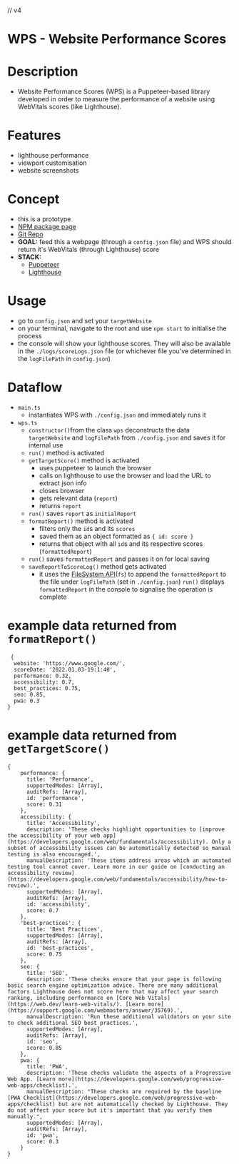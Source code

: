// v4
# WPS - Website Performance Scores
# Description
- Website Performance Scores (WPS) is a Puppeteer-based library developed in order to measure the performance of a website using WebVitals scores (like Lighthouse).

# Features
- lighthouse performance
- viewport customisation
- website screenshots

# Concept
- this is a prototype
- [NPM package page](https://www.npmjs.com/package/wps-website-performance-scores)
- [Git Repo](https://github.com/Duclearc/wps-website-performance-scores)
- **GOAL:** feed this a webpage (through a `config.json` file) and WPS should return it's WebVitals (through Lighthouse) score
- **STACK:**
    - [Puppeteer](https://pptr.dev/)
    - [Lighthouse](https://developers.google.com/web/tools/lighthouse)

# Usage
- go to `config.json` and set your `targetWebsite`
- on your terminal, navigate to the root and use `npm start` to initialise the process
- the console will show your lighthouse scores. They will also be available in the `./logs/scoreLogs.json` file (or whichever file you've determined in the `logFilePath` in `config.json`)

# Dataflow
- `main.ts`
    - instantiates WPS with `./config.json` and immediately runs it
- `wps.ts`
    - `constructor()`from the class `wps` deconstructs the data `targetWebsite` and `logFilePath` from `./config.json` and saves it for internal use
    - `run()` method is activated
    - `getTargetScore()` method is activated
        - uses puppeteer to launch the browser
        - calls on lighthouse to use the browser and load the URL to extract json info
        - closes browser
        - gets relevant data (`report`)
        - returns `report`
    - `run()` saves `report` as `initialReport`
    - `formatReport()` method is activated
        - filters only the `id`s and its `scores`
        - saved them as an object formatted as `{ id: score }`
        - returns that object with all `id`s and its respective scores (`formattedReport`)
    - `run()` saves `formattedReport` and passes it on for local saving
    - `saveReportToScoreLog()` method gets activated
        - it uses the [FileSystem API](https://developer.mozilla.org/en-US/docs/Web/API/FileSystem)(`fs`) to append the `formattedReport` to the file under `logFilePath` (set in `./config.json`)
    `run()` displays `formattedReport` in the console to signalise the operation is complete

# example data returned from `formatReport()`
```
 {
  website: 'https://www.google.com/',
  scoreDate: '2022.01.03-19:1:40',
  performance: 0.32,
  accessibility: 0.7,
  best_practices: 0.75,
  seo: 0.85,
  pwa: 0.3
} 
```

# example data returned from `getTargetScore()`
```
{
    performance: {
      title: 'Performance',
      supportedModes: [Array],
      auditRefs: [Array],
      id: 'performance',
      score: 0.31
    },
    accessibility: {
      title: 'Accessibility',
      description: 'These checks highlight opportunities to [improve the accessibility of your web app](https://developers.google.com/web/fundamentals/accessibility). Only a subset of accessibility issues can be automatically detected so manual testing is also encouraged.',
      manualDescription: 'These items address areas which an automated testing tool cannot cover. Learn more in our guide on [conducting an accessibility review](https://developers.google.com/web/fundamentals/accessibility/how-to-review).',
      supportedModes: [Array],
      auditRefs: [Array],
      id: 'accessibility',
      score: 0.7
    },
    'best-practices': {
      title: 'Best Practices',
      supportedModes: [Array],
      auditRefs: [Array],
      id: 'best-practices',
      score: 0.75
    },
    seo: {
      title: 'SEO',
      description: 'These checks ensure that your page is following basic search engine optimization advice. There are many additional factors Lighthouse does not score here that may affect your search ranking, including performance on [Core Web Vitals](https://web.dev/learn-web-vitals/). [Learn more](https://support.google.com/webmasters/answer/35769).',
      manualDescription: 'Run these additional validators on your site to check additional SEO best practices.',
      supportedModes: [Array],
      auditRefs: [Array],
      id: 'seo',
      score: 0.85
    },
    pwa: {
      title: 'PWA',
      description: 'These checks validate the aspects of a Progressive Web App. [Learn more](https://developers.google.com/web/progressive-web-apps/checklist).',
      manualDescription: "These checks are required by the baseline [PWA Checklist](https://developers.google.com/web/progressive-web-apps/checklist) but are not automatically checked by Lighthouse. They do not affect your score but it's important that you verify them manually.",
      supportedModes: [Array],
      auditRefs: [Array],
      id: 'pwa',
      score: 0.3
    }
}
```
